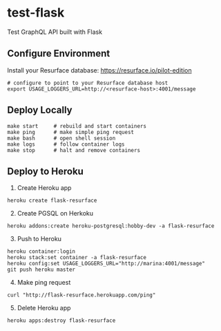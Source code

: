 # test-flask

Test GraphQL API built with Flask

## Configure Environment

Install your Resurface database: https://resurface.io/pilot-edition

```
# configure to point to your Resurface database host
export USAGE_LOGGERS_URL=http://<resurface-host>:4001/message
```

## Deploy Locally

```
make start     # rebuild and start containers
make ping      # make simple ping request
make bash      # open shell session
make logs      # follow container logs
make stop      # halt and remove containers
```

## Deploy to Heroku

1. Create Heroku app

```
heroku create flask-resurface
```

2. Create PGSQL on Herkoku

```
heroku addons:create heroku-postgresql:hobby-dev -a flask-resurface
```

3. Push to Heroku

```
heroku container:login
heroku stack:set container -a flask-resurface
heroku config:set USAGE_LOGGERS_URL="http://marina:4001/message"
git push heroku master
```

4. Make ping request

```
curl "http://flask-resurface.herokuapp.com/ping"
```

5. Delete Heroku app

```
heroku apps:destroy flask-resurface
```
